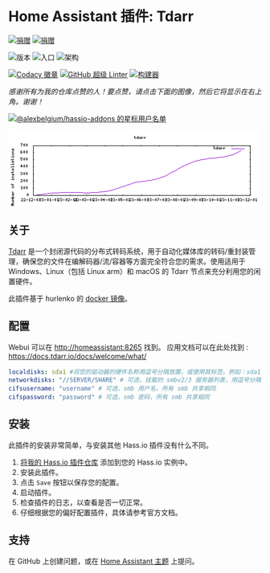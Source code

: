 # Home Assistant 插件: Tdarr

[![捐赠][donation-badge]](https://www.buymeacoffee.com/alexbelgium)
[![捐赠][paypal-badge]](https://www.paypal.com/donate/?hosted_button_id=DZFULJZTP3UQA)

![版本](https://img.shields.io/badge/dynamic/json?label=Version&query=%24.version&url=https%3A%2F%2Fraw.githubusercontent.com%2Falexbelgium%2Fhassio-addons%2Fmaster%2Ftdarr%2Fconfig.json)
![入口](https://img.shields.io/badge/dynamic/json?label=Ingress&query=%24.ingress&url=https%3A%2F%2Fraw.githubusercontent.com%2Falexbelgium%2Fhassio-addons%2Fmaster%2Ftdarr%2Fconfig.json)
![架构](https://img.shields.io/badge/dynamic/json?color=success&label=Arch&query=%24.arch&url=https%3A%2F%2Fraw.githubusercontent.com%2Falexbelgium%2Fhassio-addons%2Fmaster%2Ftdarr%2Fconfig.json)

[![Codacy 徽章](https://app.codacy.com/project/badge/Grade/9c6cf10bdbba45ecb202d7f579b5be0e)](https://www.codacy.com/gh/alexbelgium/hassio-addons/dashboard?utm_source=github.com&utm_medium=referral&utm_content=alexbelgium/hassio-addons&utm_campaign=Badge_Grade)
[![GitHub 超级 Linter](https://img.shields.io/github/actions/workflow/status/alexbelgium/hassio-addons/weekly-supelinter.yaml?label=Lint%20code%20base)](https://github.com/alexbelgium/hassio-addons/actions/workflows/weekly-supelinter.yaml)
[![构建器](https://img.shields.io/github/actions/workflow/status/alexbelgium/hassio-addons/onpush_builder.yaml?label=Builder)](https://github.com/alexbelgium/hassio-addons/actions/workflows/onpush_builder.yaml)

[donation-badge]: https://img.shields.io/badge/Buy%20me%20a%20coffee%20(no%20paypal)-%23d32f2f?logo=buy-me-a-coffee&style=flat&logoColor=white
[paypal-badge]: https://img.shields.io/badge/Buy%20me%20a%20coffee%20with%20Paypal-0070BA?logo=paypal&style=flat&logoColor=white

_感谢所有为我的仓库点赞的人！要点赞，请点击下面的图像，然后它将显示在右上角。谢谢！_

[![@alexbelgium/hassio-addons 的星标用户名单](https://raw.githubusercontent.com/alexbelgium/hassio-addons/master/.github/stars2.svg)](https://github.com/alexbelgium/hassio-addons/stargazers)

![下载演变](https://raw.githubusercontent.com/alexbelgium/hassio-addons/master/tdarr/stats.png)

## 关于

[Tdarr](https://tdarr.io) 是一个封闭源代码的分布式转码系统，用于自动化媒体库的转码/重封装管理，确保您的文件在编解码器/流/容器等方面完全符合您的需求。使用适用于 Windows、Linux（包括 Linux arm）和 macOS 的 Tdarr 节点来充分利用您的闲置硬件。

此插件基于 hurlenko 的 [docker 镜像](https://hub.docker.com/r/hurlenko/Tdarr)。

## 配置

Webui 可以在 <http://homeassistant:8265> 找到。
应用文档可以在此处找到 : https://docs.tdarr.io/docs/welcome/what/

```yaml
localdisks: sda1 #将您的驱动器的硬件名称用逗号分隔放置，或使用其标签。例如：sda1, sdb1, MYNAS...
networkdisks: "//SERVER/SHARE" # 可选，挂载的 smbv2/3 服务器列表，用逗号分隔
cifsusername: "username" # 可选，smb 用户名，所有 smb 共享相同
cifspassword: "password" # 可选，smb 密码，所有 smb 共享相同
```

## 安装

此插件的安装非常简单，与安装其他 Hass.io 插件没有什么不同。

1. [将我的 Hass.io 插件仓库][repository] 添加到您的 Hass.io 实例中。
1. 安装此插件。
1. 点击 `Save` 按钮以保存您的配置。
1. 启动插件。
1. 检查插件的日志，以查看是否一切正常。
1. 仔细根据您的偏好配置插件，具体请参考官方文档。

## 支持

在 GitHub 上创建问题，或在 [Home Assistant 主题](https://community.home-assistant.io/t/home-assistant-addon-Tdarr/282108/3) 上提问。

[repository]: https://github.com/alexbelgium/hassio-addons
[aarch64-shield]: https://img.shields.io/badge/aarch64-yes-green.svg
[amd64-shield]: https://img.shields.io/badge/amd64-yes-green.svg
[armv7-shield]: https://img.shields.io/badge/armv7-yes-green.svg